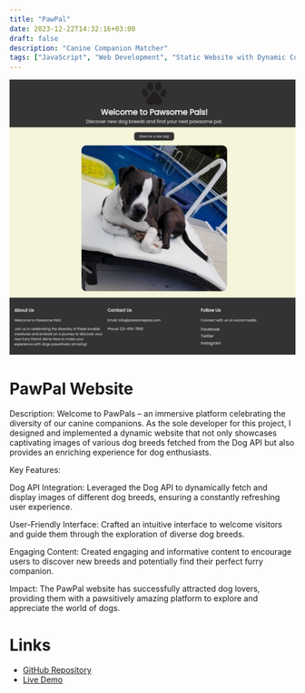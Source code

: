 ```yaml
---
title: "PawPal"
date: 2023-12-22T14:32:16+03:00
draft: false
description: "Canine Companion Matcher"
tags: ["JavaScript", "Web Development", "Static Website with Dynamic Content"]
---
```

![Project Screenshot](/assets/images/screenshot.jpeg)

# PawPal Website 

Description:
Welcome to PawPals – an immersive platform celebrating the diversity of our canine companions. As the sole developer for this project, I designed and implemented a dynamic website that not only showcases captivating images of various dog breeds fetched from the Dog API but also provides an enriching experience for dog enthusiasts.

Key Features:

Dog API Integration: Leveraged the Dog API to dynamically fetch and display images of different dog breeds, ensuring a constantly refreshing user experience.

User-Friendly Interface: Crafted an intuitive interface to welcome visitors and guide them through the exploration of diverse dog breeds.

Engaging Content: Created engaging and informative content to encourage users to discover new breeds and potentially find their perfect furry companion.

Impact:
The PawPal website has successfully attracted dog lovers, providing them with a pawsitively amazing platform to explore and appreciate the world of dogs.

# Links

- [GitHub Repository](https://github.com/Kallias254/pawsome-pals/tree/master)
- [Live Demo](https://kallias254.github.io/pawsome-pals/#)
